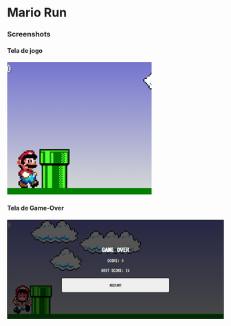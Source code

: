 # Mario Run
### Screenshots
#### Tela de jogo
![Game](imgs/game.png)
#### Tela de Game-Over
![Game-Over](imgs/gameover-screenshot.PNG)
